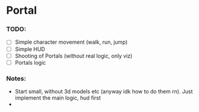 # Portal


### TODO:
- [ ] Simple character movement (walk, run, jump)
- [ ] Simple HUD
- [ ] Shooting of Portals (without real logic, only viz)
- [ ] Portals logic

### Notes:
- Start small, without 3d models etc (anyway idk how to do them rn). 
    Just implement the main logic, hud first
- 